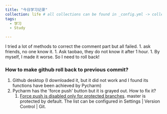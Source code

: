 ```yaml
---
title: "今日学习记录"
collection: life # all collections can be found in _config.yml -> collections
tags:
  - 学习
  - Study

---
```




I tried a lot of methods to correct the comment part but all failed.
    1. ask friends, no one know it.
    1. Ask taobao, they do not know it after 1 hour.
    1. By myself, I made it worse. 
So I need to roll back!

### How to make github roll back to previous commit?
1. Github desktop (I downloaded it, but it did not work and I found its functions have been achieved by Pycharm)
2. Pycharm has the 'force push' button but it is grayed out. How to fix it?
    1. [Force push is disabled only for protected branches](https://youtrack.jetbrains.com/issue/IDEA-226503#:~:text=Force%20push%20is%20disabled,Settings%20%7C%20Version%20Control%20%7C%20Git). master is protected by default. The list can be configured in Settings | Version Control | Git.
    